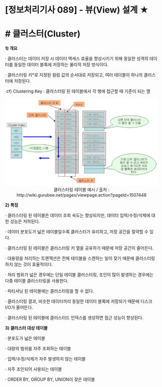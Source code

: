 

# [정보처리기사 089] - 뷰(View) 설계 ★



# **# 클러스터(Cluster)**

**1) 개요**

· 클러스터는 데이터 저장 시 데이터 액세스 효율을 향상시키기 위해 동일한 성격의 데이터를 동일한 데이터 블록에 저장하는 물리적 저장 방식이다.

· 클러스터링 키*로 지정된 컬럼 값의 순서대로 저장되고, 여러 테이블이 하나의 클러스터에 저장된다.

​    cf) Clustering Key : 클러스터링 된 테이블에서 각 행에 접근할 때 기준이 되는 열

<img src='./img/090_01.png'>

<center>클러스터링 테이블 예시 / 출처 : http://wiki.gurubee.net/pages/viewpage.action?pageId=1507448</center>



**2) 특징**

· 클러스터링 된 테이블은 데이터 조회 속도는 향상되지만, 데이터 입력/수정/삭제에 대한 성능은 저하된다.

· 데이터 분포도가 넓은 테이블일수록 클러스터가 유리하고, 저장 공간을 절약할 수 있다.

· 클러스터링 된 테이블은 클러스터링 키 열을 공유하기 때문에 저장 공간이 줄어든다.

· 대용량을 처리하는 트랜잭션은 전체 테이블을 스캔하는 일이 잦기 때문에 클러스터링 하지 않는 것이 효율적이다.

· 처리 범위가 넓은 경우에는 단일 테이블 클러스터링, 조인이 많이 발생하는 경우에는 다중 테이블 클러스터링을 사용한다.

· 파티셔닝 된 테이블에는 클러스터링을 할 수 없다.

· 클러스터링 결과, 비슷한 데이터끼리 동일한 데이터 블록에 저장되기 때문에 디스크 I/O가 줄어든다.

· 클러스터링 된 테이블에 클러스터드 인덱스를 생성하면 접근 성능이 향상된다.



**3) 클러스터 대상 테이블**

· 분포도가 넓은 테이블

· 대량의 범위를 자주 조회하는 테이블

· 입력/수정/삭제가 자주 발생하지 않는 테이블

· 자주 조인되어 사용되는 테이블

· ORDER BY, GROUP BY, UNION이 잦은 테이블